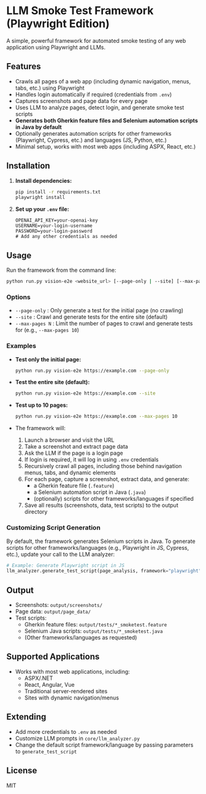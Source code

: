 # LLM Smoke Test Framework (Playwright Edition)

A simple, powerful framework for automated smoke testing of any web application using Playwright and LLMs.

## Features
- Crawls all pages of a web app (including dynamic navigation, menus, tabs, etc.) using Playwright
- Handles login automatically if required (credentials from `.env`)
- Captures screenshots and page data for every page
- Uses LLM to analyze pages, detect login, and generate smoke test scripts
- **Generates both Gherkin feature files and Selenium automation scripts in Java by default**
- Optionally generates automation scripts for other frameworks (Playwright, Cypress, etc.) and languages (JS, Python, etc.)
- Minimal setup, works with most web apps (including ASPX, React, etc.)

## Installation

1. **Install dependencies:**
   ```bash
   pip install -r requirements.txt
   playwright install
   ```

2. **Set up your `.env` file:**
   ```env
   OPENAI_API_KEY=your-openai-key
   USERNAME=your-login-username
   PASSWORD=your-login-password
   # Add any other credentials as needed
   ```

## Usage

Run the framework from the command line:

```bash
python run.py vision-e2e <website_url> [--page-only | --site] [--max-pages N]
```

### Options
- `--page-only` : Only generate a test for the initial page (no crawling)
- `--site` : Crawl and generate tests for the entire site (default)
- `--max-pages N` : Limit the number of pages to crawl and generate tests for (e.g., `--max-pages 10`)

### Examples
- **Test only the initial page:**
  ```bash
  python run.py vision-e2e https://example.com --page-only
  ```
- **Test the entire site (default):**
  ```bash
  python run.py vision-e2e https://example.com --site
  ```
- **Test up to 10 pages:**
  ```bash
  python run.py vision-e2e https://example.com --max-pages 10
  ```

- The framework will:
  1. Launch a browser and visit the URL
  2. Take a screenshot and extract page data
  3. Ask the LLM if the page is a login page
  4. If login is required, it will log in using `.env` credentials
  5. Recursively crawl all pages, including those behind navigation menus, tabs, and dynamic elements
  6. For each page, capture a screenshot, extract data, and generate:
     - a Gherkin feature file (`.feature`)
     - a Selenium automation script in Java (`.java`)
     - (optionally) scripts for other frameworks/languages if specified
  7. Save all results (screenshots, data, test scripts) to the output directory

### Customizing Script Generation

By default, the framework generates Selenium scripts in Java. To generate scripts for other frameworks/languages (e.g., Playwright in JS, Cypress, etc.), update your call to the LLM analyzer:

```python
# Example: Generate Playwright script in JS
llm_analyzer.generate_test_script(page_analysis, framework="playwright", language="js")
```

## Output
- Screenshots: `output/screenshots/`
- Page data: `output/page_data/`
- Test scripts:
  - Gherkin feature files: `output/tests/*_smoketest.feature`
  - Selenium Java scripts: `output/tests/*_smoketest.java`
  - (Other frameworks/languages as requested)

## Supported Applications
- Works with most web applications, including:
  - ASPX/.NET
  - React, Angular, Vue
  - Traditional server-rendered sites
  - Sites with dynamic navigation/menus

## Extending
- Add more credentials to `.env` as needed
- Customize LLM prompts in `core/llm_analyzer.py`
- Change the default script framework/language by passing parameters to `generate_test_script`

## License
MIT
